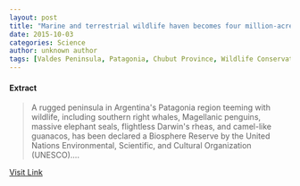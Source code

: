 ```yaml
---
layout: post
title: "Marine and terrestrial wildlife haven becomes four million-acre biosphere reserve"
date: 2015-10-03
categories: Science
author: unknown author
tags: [Valdes Peninsula, Patagonia, Chubut Province, Wildlife Conservation Society, Pinniped, Southern right whale, Magellanic penguin]
---
```





#### Extract
>A rugged peninsula in Argentina's Patagonia region teeming with wildlife, including southern right whales, Magellanic penguins, massive elephant seals, flightless Darwin's rheas, and camel-like guanacos, has been declared a Biosphere Reserve by the United Nations Environmental, Scientific, and Cultural Organization (UNESCO)....



[Visit Link](http://phys.org/news324711903.html)



